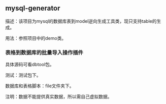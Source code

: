 ## mysql-generator
描述：该项目为mysql的数据库表到model逆向生成工具类，现只支持table的生成。

用法：参照项目中的demo类。

### 表格到数据库的批量导入操作插件

具体源码可看dbtool包。

测试：测试包下。

数据库和表格脚本：file文件夹下。

注明：数据不能提供真实数据，所以需自己虚拟数据。